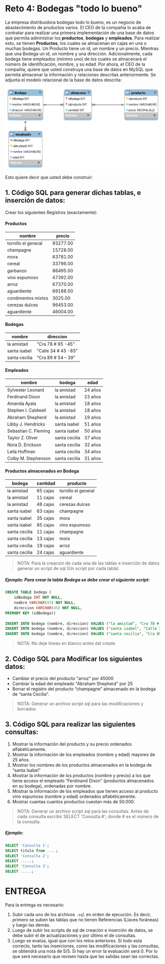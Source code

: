 # Reto 4: Bodegas "todo lo bueno"

La empresa distribuidora bodegas todo lo bueno, es un negocio de abastecimiento de productos varios. El CEO de la compañía lo acaba de contratar para realizar una primera implementación de una base de datos que permita administrar los **productos**, **bodegas** y **empleados**. Para realizar esto, se tienen **Productos**, los cuales se almacenan en cajas en una o muchas bodegas. Un Producto tiene un id, un nombre y un precio. Mientras que una Bodega un id, un nombre y una dirección. Adicionalmente, cada bodega tiene empleados (mínimo uno) de los cuales se almacenará el número de identificación, nombre, y su edad. Por ahora, el CEO de la compañía, quiere que usted construya una base de datos en MySQL que permita almacenar la información y relaciones descritas anteriormente. Se adjunta el modelo relacional de la base de datos descrita:

![Diagram](../../../../Assets/img/Cycle2_Task4_Diagram.png)

Esto quiere decir que usted debe construir:

## 1. Código SQL para generar dichas tablas, e inserción de datos:

Crear los siguientes Registros (exactamente):

#### Productos

| nombre              | precio   |
| ------------------- | -------- |
| tornillo el general | 93277.00 |
| champagne           | 15728.00 |
| mora                | 63781.00 |
| cereal              | 33796.00 |
| garbanzo            | 86495.00 |
| vino espumoso       | 47392.00 |
| arroz               | 67370.00 |
| aguardiente         | 69188.00 |
| condimentos mixtos  | 3025.00  |
| cerezas dulces      | 96453.00 |
| aguardiente         | 46004.00 |

#### Bodegas

| nombre        | direccion           |
| ------------- | ------------------- |
| la amistad    | "Cra 78 # 85 -45"   |
| santa isabel  | "Calle 34 # 45 -85" |
| santa cecilia | "Cra 89 # 54 – 39”  |

#### Empleados

| nombre               | bodega        | edad    |
| -------------------- | ------------- | ------- |
| Sylvester Leonard    | la amistad    | 24 años |
| Ferdinand Dixon      | la amistad    | 23 años |
| Amanda Ayala         | la amistad    | 18 años |
| Stephen I. Caldwell  | la amistad    | 18 años |
| Abraham Shepherd     | la amistad    | 19 años |
| Libby J. Hendricks   | santa isabel  | 51 años |
| Sebastian C. Fleming | santa isabel  | 50 años |
| Taylor Z. Oliver     | santa cecilia | 37 años |
| Nora D. Erickson     | santa cecilia | 32 años |
| Leila Huffman        | santa cecilia | 34 años |
| Colby M. Stephenson  | santa cecilia | 31 años |

#### Productos almacenados en Bodega

| bodega        | cantidad | producto            |
| ------------- | -------- | ------------------- |
| la amistad    | 65 cajas | tornillo el general |
| la amistad    | 11 cajas | cereal              |
| la amistad    | 48 cajas | cerezas dulces      |
| santa isabel  | 63 cajas | champagne           |
| santa isabel  | 35 cajas | mora                |
| santa isabel  | 85 cajas | vino espumoso       |
| santa cecilia | 11 cajas | champagne           |
| santa cecilia | 13 cajas | mora                |
| santa cecilia | 19 cajas | arroz               |
| santa cecilia | 24 cajas | aguardiente         |

> NOTA: Para la creación de cada una de las tablas e inserción de datos generar un script de sql (Un script por cada tabla)

##### Ejemplo: Para crear la tabla Bodega se debe crear el siguiente script:

```sql
CREATE TABLE bodega (
    idBodega INT NOT NULL,
    nombre VARCHAR(45) NOT NULL,
    direccion VARCHAR(45) NOT NULL,
PRIMARY KEY (idBodega))

INSERT INTO bodega (nombre, direccion) VALUES ("la amistad", "Cra 78 # 85 -45");
INSERT INTO bodega (nombre, direccion) VALUES ("santa isabel", "Calle 34 # 45 -85");
INSERT INTO bodega (nombre, direccion) VALUES ("santa cecilia", "Cra 89 # 54 - 39");
```

> NOTA: No deje líneas en blanco antes del create

## 2. Código SQL para Modificar los siguientes datos:

- Cambiar el precio del producto "arroz" por 45000
- Cambiar la edad del empleado "Abraham Shepherd" por 25
- Borrar el registro del producto “champagne” almacenado en la bodega de “santa Cecilia”.

> NOTA: Generar un archivo script sql para las modificaciones y borrados

## 3. Código SQL para realizar las siguientes consultas:

1.  Mostrar la información del producto y su precio ordenados alfabéticamente.
2.  Mostrar la información de los empleados (nombre y edad) mayores de 25 años.
3.  Mostrar los nombres de los productos almacenados en la bodega de “santa Isabel”
4.  Mostrar la información de los productos (nombre y precio) a los que tiene acceso el empleado “Ferdinand Dixon” (productos almacenados en su bodega), ordenadas por nombre.
5.  Mostrar la información de los empleados que tienen acceso al producto vino espumoso (nombre y edad) ordenados alfabéticamente.
6.  Mostrar cuantas cuantos productos cuestan más de 50.000.

> NOTA: Generar un archivo script sql para las consultas. Antes de cada consulta escribir SELECT 'Consulta #'; donde # es el número de la consulta.

##### Ejemplo:

```sql
SELECT 'Consulta 1';
SELECT titulo from ....;
SELECT 'Consulta 2';
SELECT .....;
SELECT 'Consulta 3';
SELECT .....;
```

# ENTREGA

Para la entrega es necesario:

1. Subir cada uno de los archivos `.sql` en orden de ejecución. Es decir, primero se suben las tablas que no tienen Referencias (Llaves foráneas) y luego las demás.
2. Luego de subir los scripts de sql de creación e inserción de datos, se debe subir el de actualizaciones y por último el de consultas.
3. Luego se evalúa, igual que con los retos anteriores. Si todo esta correcto, tanto las inserciones, como las modificaciones y las consultas, se obtendrá una nota de 5/5. Si hay un error la evaluación será 0. Por lo que será necesario que revisen hasta que las salidas sean las correctas.
